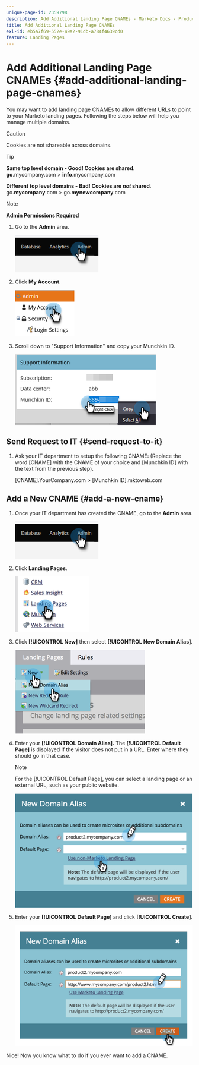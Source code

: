 ```yaml
---
unique-page-id: 2359798
description: Add Additional Landing Page CNAMEs - Marketo Docs - Product Documentation
title: Add Additional Landing Page CNAMEs
exl-id: eb5a7f69-552e-49a2-91db-a784f4639cd0
feature: Landing Pages
---
```

# Add Additional Landing Page CNAMEs {#add-additional-landing-page-cnames}

You may want to add landing page CNAMEs to allow different URLs to point to your Marketo landing pages. Following the steps below will help you manage multiple domains.

>[!CAUTION]
>
>Cookies are not shareable across domains.

>[!TIP]
>
>**Same top level domain - Good! Cookies are shared**.<br/> **go**.mycompany.com > **info**.mycompany.com
>
>**Different top level domains - Bad! Cookies are _not_ shared**.<br/> go.**mycompany**.com > go.**mynewcompany**.com

>[!NOTE]
>
>**Admin Permissions Required**

1. Go to the **Admin** area.

   ![](assets/add-additional-landing-page-cnames-1.png)

1. Click **My Account**.

   ![](assets/add-additional-landing-page-cnames-2.png)

1. Scroll down to "Support Information" and copy your Munchkin ID.

   ![](assets/add-additional-landing-page-cnames-3.png)

## Send Request to IT {#send-request-to-it}

1. Ask your IT department to setup the following CNAME: (Replace the word [CNAME] with the CNAME of your choice and [Munchkin ID] with the text from the previous step).

   [CNAME].YourCompany.com > [Munchkin ID].mktoweb.com

## Add a New CNAME {#add-a-new-cname}

1. Once your IT department has created the CNAME, go to the **Admin** area.

   ![](assets/add-additional-landing-page-cnames-4.png)

1. Click **Landing Pages**.

   ![](assets/add-additional-landing-page-cnames-5.png)

1. Click **[!UICONTROL New]** then select **[!UICONTROL New Domain Alias]**.

   ![](assets/add-additional-landing-page-cnames-6.png)

1. Enter your **[!UICONTROL Domain Alias].** The **[!UICONTROL Default Page]** is displayed if the visitor does not put in a URL. Enter where they should go in that case.

   >[!NOTE]
   >
   >For the [!UICONTROL Default Page], you can select a landing page or an external URL, such as your public website.

   ![](assets/add-additional-landing-page-cnames-7.png)

1. Enter your **[!UICONTROL Default Page]** and click **[!UICONTROL Create]**.

   ![](assets/add-additional-landing-page-cnames-8.png)

Nice! Now you know what to do if you ever want to add a CNAME.
